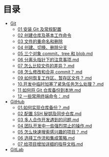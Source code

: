 # 目录

- [Git]()
  - [01 安装 Git 及常规配置](Git\01安装Git及常规配置.md)
  - [02 创建仓库及基本工作命令](Git\02创建仓库及基本工作命令.md)
  - [03 文件的重命名和删除](Git\03文件的重命名和删除.md)
  - [04 创建、切换、删除分支](Git\04创建、切换、删除分支.md)
  - [05 三个对象 commit、tree 和 blob.md](Git\05三个对象commit、tree和blob.md)
  - [06 分离头指针下的注意事项.md](Git\06分离头指针下的注意事项.md)
  - [07 怎么比较文件的差异？.md](Git\07怎么比较文件的差异？.md)
  - [08 怎么修改和合并 commit？.md](Git\08怎么修改和合并commit？.md)
  - [09 如何恢复工作区、暂存区文件？.md](Git\09如何恢复工作区、暂存区文件？.md)
  - [10.开发中临时加塞了紧急任务怎么处理？.md](Git\10.开发中临时加塞了紧急任务怎么处理？.md)
  - [11 如何将 Git 仓库备份到本地.md](Git\11如何将Git仓库备份到本地.md)
  - [12 一些常用终端命令：.md](Git\12一些常用终端命令：.md)
- [GitHub]()
  - [01.如何实现仓库备份？.md](GitHub\01.如何实现仓库备份？.md)
  - [02 配置 SSH 秘钥及同步仓库.md](GitHub\02配置SSH秘钥及同步仓库.md)
  - [03 多人合作开发遇到的问题.md](GitHub\03多人合作开发遇到的问题.md)
  - [04 团队开发中一些强烈禁止的操作.md](GitHub\04团队开发中一些强烈禁止的操作.md)
  - [05 怎么快速搜索感兴趣的项目？.md](GitHub\05怎么快速搜索感兴趣的项目？.md)
  - [06 选择工作流和集成策略.md](GitHub\06选择工作流和集成策略.md)
  - [07 给项目增加详细的指导文档.md](GitHub\07给项目增加详细的指导文档.md)
- [GitLab]()
